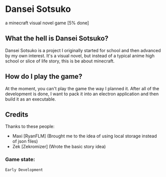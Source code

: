 # Dansei Sotsuko
a minecraft visual novel game [5% done]

## What the hell is Dansei Sotsuko?
Dansei Sotsuko is a project I originally started for school and then
advanced by my own interest. It's a visual novel, but instead of
a typical anime high school or slice of life story,
this is be about minecraft. 

## How do I play the game?
At the moment, you can't play the game the way I planned it. 
After all of the development is done, I want to pack it into an electron application and then
build it as an executable.

## Credits
Thanks to these people:

- Maxi [RyanFLM] (Brought me to the idea of using local storage instead of json files)
- Zek [Zekromizer] (Wrote the basic story idea)

### Game state:
`Early Development`
